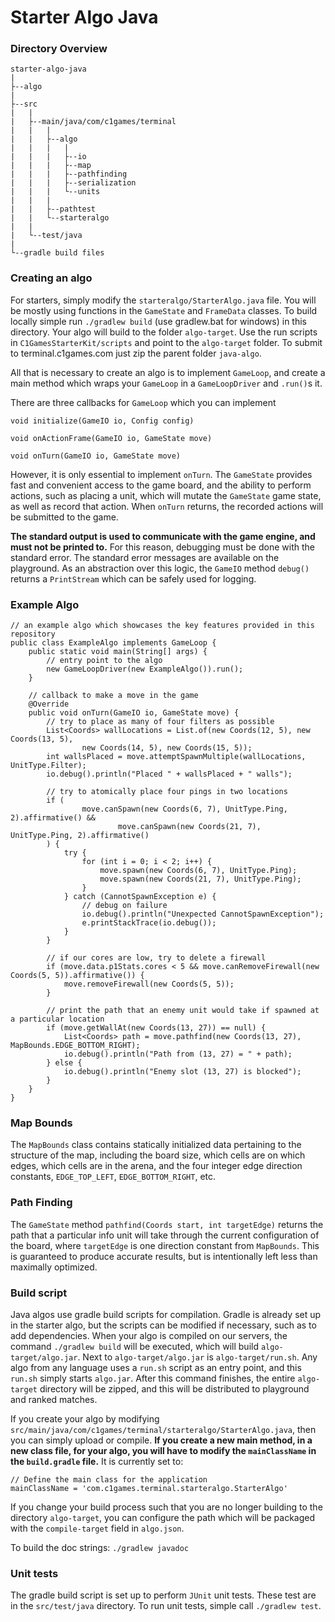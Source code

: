 # Starter Algo Java

### Directory Overview

    starter-algo-java
    |
    ├--algo
    |
    ├--src
    |   |
    |   ├--main/java/com/c1games/terminal
    |   |   |
    |   |   ├--algo
    |   |   |   |
    |   |   |   ├--io
    |   |   |   ├--map
    |   |   |   ├--pathfinding
    |   |   |   ├--serialization
    |   |   |   └--units
    |   |   |
    |   |   ├--pathtest
    |   |   └--starteralgo
    |   |
    |   └--test/java
    |
    └--gradle build files

### Creating an algo

For starters, simply modify the `starteralgo/StarterAlgo.java` file. You will be mostly using functions in the `GameState`
and `FrameData` classes. To build locally simple run `./gradlew build` (use gradlew.bat for windows) in this directory.
Your algo will build to the folder `algo-target`. Use the run scripts in `C1GamesStarterKit/scripts` and point to the 
`algo-target` folder.
To submit to terminal.c1games.com just zip the parent folder `java-algo`.

All that is necessary to create an algo is to implement `GameLoop`, and create a main method 
which wraps your `GameLoop` in a `GameLoopDriver` and `.run()`s it.

There are three callbacks for `GameLoop` which you can implement

    void initialize(GameIO io, Config config)
    
    void onActionFrame(GameIO io, GameState move)
    
    void onTurn(GameIO io, GameState move)

However, it is only essential to implement `onTurn`. The `GameState` provides fast and 
convenient access to the game board, and the ability to perform actions, such as placing a 
unit, which will mutate the `GameState` game state, as well as record that action. When 
`onTurn` returns, the recorded actions will be submitted to the game.

**The standard output is used to communicate with the game engine, and must not be printed to.**
For this reason, debugging must be done with the standard error. The standard error messages are 
available on the playground. As an abstraction over this logic, the `GameIO` method `debug()` 
returns a `PrintStream` which can be safely used for logging.

### Example Algo

    // an example algo which showcases the key features provided in this repository
    public class ExampleAlgo implements GameLoop {
        public static void main(String[] args) {
            // entry point to the algo
            new GameLoopDriver(new ExampleAlgo()).run();
        }
    
        // callback to make a move in the game
        @Override
        public void onTurn(GameIO io, GameState move) {
            // try to place as many of four filters as possible
            List<Coords> wallLocations = List.of(new Coords(12, 5), new Coords(13, 5),
                    new Coords(14, 5), new Coords(15, 5));
            int wallsPlaced = move.attemptSpawnMultiple(wallLocations, UnitType.Filter);
            io.debug().println("Placed " + wallsPlaced + " walls");
    
            // try to atomically place four pings in two locations
            if (
                    move.canSpawn(new Coords(6, 7), UnitType.Ping, 2).affirmative() &&
                            move.canSpawn(new Coords(21, 7), UnitType.Ping, 2).affirmative()
            ) {
                try {
                    for (int i = 0; i < 2; i++) {
                        move.spawn(new Coords(6, 7), UnitType.Ping);
                        move.spawn(new Coords(21, 7), UnitType.Ping);
                    }
                } catch (CannotSpawnException e) {
                    // debug on failure
                    io.debug().println("Unexpected CannotSpawnException");
                    e.printStackTrace(io.debug());
                }
            }
    
            // if our cores are low, try to delete a firewall
            if (move.data.p1Stats.cores < 5 && move.canRemoveFirewall(new Coords(5, 5)).affirmative()) {
                move.removeFirewall(new Coords(5, 5));
            }
    
            // print the path that an enemy unit would take if spawned at a particular location
            if (move.getWallAt(new Coords(13, 27)) == null) {
                List<Coords> path = move.pathfind(new Coords(13, 27), MapBounds.EDGE_BOTTOM_RIGHT);
                io.debug().println("Path from (13, 27) = " + path);
            } else {
                io.debug().println("Enemy slot (13, 27) is blocked");
            }
        }
    }

### Map Bounds

The `MapBounds` class contains statically initialized data pertaining to the structure of the 
map, including the board size, which cells are on which edges, which cells are in the arena, and 
the four integer edge direction constants, `EDGE_TOP_LEFT`, `EDGE_BOTTOM_RIGHT`, etc.

### Path Finding

The `GameState` method `pathfind(Coords start, int targetEdge)` returns the path that a particular 
info unit will take through the current configuration of the board, where `targetEdge` is one 
direction constant from `MapBounds`. This is guaranteed to produce accurate results, but is intentionally 
left less than maximally optimized.

### Build script

Java algos use gradle build scripts for compilation. Gradle is already set up in the starter algo, but 
the scripts can be modified if necessary, such as to add dependencies. When your algo is compiled on 
our servers, the command `./gradlew build` will be executed, which will build `algo-target/algo.jar`. Next to 
`algo-target/algo.jar` is `algo-target/run.sh`. Any algo from any language uses a `run.sh` script as an entry point, 
and this `run.sh` simply starts `algo.jar`. After this command finishes, the entire `algo-target` directory will 
be zipped, and this will be distributed to playground and ranked matches.

If you create your algo by modifying `src/main/java/com/c1games/terminal/starteralgo/StarterAlgo.java`, 
then you can simply upload or compile. **If you create a new main method, in a new class file, for 
your algo, you will have to modify the `mainClassName` in the `build.gradle` file.** It is currently set to:

    // Define the main class for the application
    mainClassName = 'com.c1games.terminal.starteralgo.StarterAlgo'

If you change your build process such that you are no longer building to the directory `algo-target`, you can
configure the path which will be packaged with the `compile-target` field in `algo.json`.

To build the doc strings: `./gradlew javadoc`

### Unit tests

The gradle build script is set up to perform `JUnit` unit tests. These test are in the `src/test/java` directory. 
To run unit tests, simple call `./gradlew test`.
